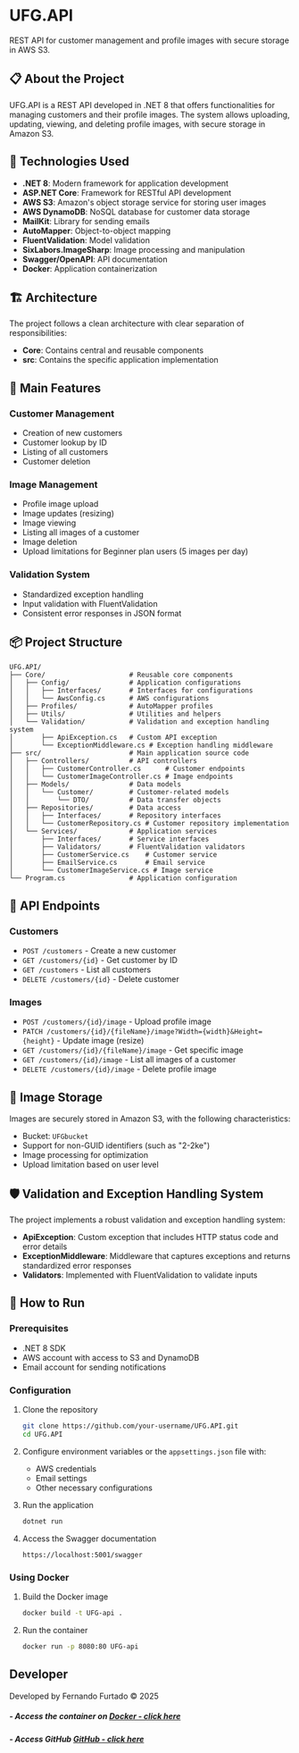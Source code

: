 # UFG.API

REST API for customer management and profile images with secure storage in AWS S3.

## 📋 About the Project

UFG.API is a REST API developed in .NET 8 that offers functionalities for managing customers and their profile images. The system allows uploading, updating, viewing, and deleting profile images, with secure storage in Amazon S3.

## 🚀 Technologies Used

- **.NET 8**: Modern framework for application development
- **ASP.NET Core**: Framework for RESTful API development
- **AWS S3**: Amazon's object storage service for storing user images
- **AWS DynamoDB**: NoSQL database for customer data storage
- **MailKit**: Library for sending emails
- **AutoMapper**: Object-to-object mapping
- **FluentValidation**: Model validation
- **SixLabors.ImageSharp**: Image processing and manipulation
- **Swagger/OpenAPI**: API documentation
- **Docker**: Application containerization

## 🏗️ Architecture

The project follows a clean architecture with clear separation of responsibilities:

- **Core**: Contains central and reusable components
- **src**: Contains the specific application implementation

## 🔧 Main Features

### Customer Management
- Creation of new customers
- Customer lookup by ID
- Listing of all customers
- Customer deletion

### Image Management
- Profile image upload
- Image updates (resizing)
- Image viewing
- Listing all images of a customer
- Image deletion
- Upload limitations for Beginner plan users (5 images per day)

### Validation System
- Standardized exception handling
- Input validation with FluentValidation
- Consistent error responses in JSON format

## 📦 Project Structure

```
UFG.API/
├── Core/                     # Reusable core components
│   ├── Config/               # Application configurations
│   │   ├── Interfaces/       # Interfaces for configurations
│   │   └── AwsConfig.cs      # AWS configurations
│   ├── Profiles/             # AutoMapper profiles
│   ├── Utils/                # Utilities and helpers
│   └── Validation/           # Validation and exception handling system
│       ├── ApiException.cs   # Custom API exception
│       └── ExceptionMiddleware.cs # Exception handling middleware
├── src/                      # Main application source code
│   ├── Controllers/          # API controllers
│   │   ├── CustomerController.cs      # Customer endpoints
│   │   └── CustomerImageController.cs # Image endpoints
│   ├── Models/               # Data models
│   │   └── Customer/         # Customer-related models
│   │       └── DTO/          # Data transfer objects
│   ├── Repositories/         # Data access
│   │   ├── Interfaces/       # Repository interfaces
│   │   └── CustomerRepository.cs # Customer repository implementation
│   └── Services/             # Application services
│       ├── Interfaces/       # Service interfaces
│       ├── Validators/       # FluentValidation validators
│       ├── CustomerService.cs    # Customer service
│       ├── EmailService.cs       # Email service
│       └── CustomerImageService.cs # Image service
└── Program.cs                # Application configuration
```

## 📝 API Endpoints

### Customers

- `POST /customers` - Create a new customer
- `GET /customers/{id}` - Get customer by ID
- `GET /customers` - List all customers
- `DELETE /customers/{id}` - Delete customer

### Images

- `POST /customers/{id}/image` - Upload profile image
- `PATCH /customers/{id}/{fileName}/image?Width={width}&Height={height}` - Update image (resize)
- `GET /customers/{id}/{fileName}/image` - Get specific image
- `GET /customers/{id}/image` - List all images of a customer
- `DELETE /customers/{id}/image` - Delete profile image

## 🔐 Image Storage

Images are securely stored in Amazon S3, with the following characteristics:

- Bucket: `UFGbucket`
- Support for non-GUID identifiers (such as "2-2ke")
- Image processing for optimization
- Upload limitation based on user level

## 🛡️ Validation and Exception Handling System

The project implements a robust validation and exception handling system:

- **ApiException**: Custom exception that includes HTTP status code and error details
- **ExceptionMiddleware**: Middleware that captures exceptions and returns standardized error responses
- **Validators**: Implemented with FluentValidation to validate inputs

## 🚀 How to Run

### Prerequisites

- .NET 8 SDK
- AWS account with access to S3 and DynamoDB
- Email account for sending notifications

### Configuration

1. Clone the repository
   ```bash
   git clone https://github.com/your-username/UFG.API.git
   cd UFG.API
   ```

2. Configure environment variables or the `appsettings.json` file with:
   - AWS credentials
   - Email settings
   - Other necessary configurations

3. Run the application
   ```bash
   dotnet run
   ```

4. Access the Swagger documentation
   ```
   https://localhost:5001/swagger
   ```

### Using Docker

1. Build the Docker image
   ```bash
   docker build -t UFG-api .
   ```

2. Run the container
   ```bash
   docker run -p 8080:80 UFG-api
   ```
   
## Developer

Developed by Fernando Furtado © 2025

##### - Access the container on [Docker - click here](https://hub.docker.com/r/furtadofernando/UFG-api)
##### - Access GitHub [GitHub - click here](https://github.com/Fernando-EngComputacao/UFG-api)